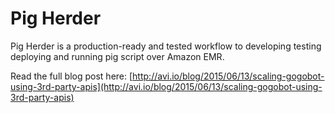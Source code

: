 # Pig Herder

Pig Herder is a production-ready and tested workflow to developing testing
deploying and running pig script over Amazon EMR.

Read the full blog post here:
[http://avi.io/blog/2015/06/13/scaling-gogobot-using-3rd-party-apis](http://avi.io/blog/2015/06/13/scaling-gogobot-using-3rd-party-apis)

